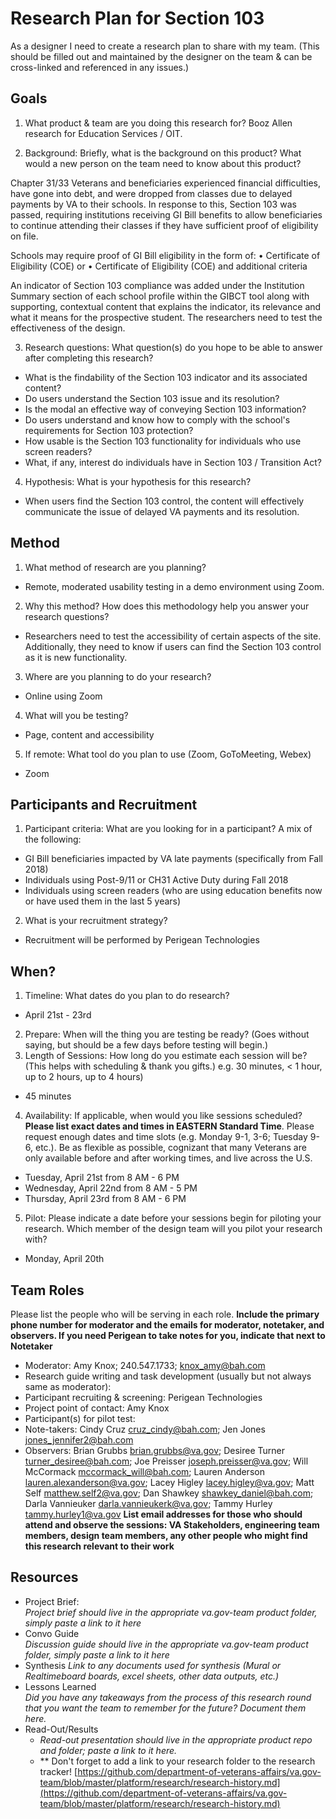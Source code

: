 # Research Plan for Section 103
As a designer I need to create a research plan to share with my team.	(This should be filled out and maintained by the designer on the team & can be cross-linked and referenced in any issues.) 	
## Goals	
1. What product & team are you doing this research for?	
Booz Allen research for Education Services / OIT. 

2. Background: Briefly, what is the background on this product? What would a new person on the team need to know about this product? 

Chapter 31/33 Veterans and beneficiaries experienced financial difficulties, have gone into debt, and were dropped from classes due to delayed payments by VA to their schools.  In response to this, Section 103 was passed, requiring institutions receiving GI Bill benefits to allow beneficiaries to continue attending their classes if they have sufficient proof of eligibility on file. 

Schools may require proof of GI Bill eligibility in the form of:
•  Certificate of Eligibility (COE) or
•  Certificate of Eligibility (COE) and additional criteria

An indicator of Section 103 compliance was added under the Institution Summary section of each school profile within the GIBCT tool along with supporting, contextual content that explains the indicator, its relevance and what it means for the prospective student.  The researchers need to test the effectiveness of the design.
	
3. Research questions: What question(s) do you hope to be able to answer after completing this research? 
 - What is the findability of the Section 103 indicator and its associated content?
 - Do users understand the Section 103 issue and its resolution?
 - Is the modal an effective way of conveying Section 103 information?
 - Do users understand and know how to comply with the school's requirements for Section 103 protection?
 - How usable is the Section 103 functionality for individuals who use screen readers?
 - What, if any, interest do individuals have in Section 103 / Transition Act?

4. Hypothesis: What is your hypothesis for this research? 
 - When users find the Section 103 control, the content will effectively communicate the issue of delayed VA payments and its resolution.
## Method	
1.	What method of research are you planning? 	
  - Remote, moderated usability testing in a demo environment using Zoom. 	
  	
2.	Why this method? How does this methodology help you answer your research questions? 	
  - Researchers need to test the accessibility of certain aspects of the site.  Additionally, they need to know if users can find the Section 103 control as it is new functionality.
  
3.	Where are you planning to do your research? 
   - Online using Zoom 	
   
4.	What will you be testing?
   - Page, content and accessibility
   
5.  If remote: What tool do you plan to use (Zoom, GoToMeeting, Webex)	
   - Zoom
   
## Participants and Recruitment	
1.	Participant criteria: What are you looking for in a participant?
 A mix of the following:
 - GI Bill beneficiaries impacted by VA late payments (specifically from Fall 2018)
 - Individuals using Post-9/11 or CH31 Active Duty during Fall 2018
 - Individuals using screen readers (who are using education benefits now or have used them in the last 5 years)
	
2.	What is your recruitment strategy? 	
 - Recruitment will be performed by Perigean Technologies

## When? 	
1.	Timeline: What dates do you plan to do research? 	
 - April 21st - 23rd
 	
2.	Prepare: When will the thing you are testing be ready? (Goes without saying, but should be a few days before testing will begin.) 	
3. Length of Sessions: How long do you estimate each session will be? (This helps with scheduling & thank you gifts.) e.g. 30 minutes, < 1 hour, up to 2 hours, up to 4 hours) 	
 - 45 minutes
 
4.	Availability: If applicable, when would you like sessions scheduled? **Please list exact dates and times in EASTERN Standard Time**. Please request enough dates and time slots (e.g. Monday 9-1, 3-6; Tuesday 9-6, etc.). Be as flexible as possible, cognizant that many Veterans are only available before and after working times, and live across the U.S.	


 - Tuesday, April 21st from 8 AM - 6 PM
 - Wednesday, April 22nd from 8 AM - 5 PM
 - Thursday, April 23rd from 8 AM - 6 PM
 
5.	Pilot: Please indicate a date before your sessions begin for piloting your research. Which member of the design team will you pilot your research with? 

- Monday, April 20th

## Team Roles	
Please list the people who will be serving in each role. **Include the primary phone number for moderator and the emails for moderator, notetaker, and observers. If you need Perigean to take notes for you, indicate that next to Notetaker** 	
- Moderator: Amy Knox; 240.547.1733; knox_amy@bah.com
- Research guide writing and task development (usually but not always same as moderator):	
- Participant recruiting & screening: Perigean Technologies
- Project point of contact: Amy Knox
- Participant(s) for pilot test:	
- Note-takers: Cindy Cruz cruz_cindy@bah.com; Jen Jones jones_jennifer2@bah.com
- Observers:	Brian Grubbs brian.grubbs@va.gov; Desiree Turner turner_desiree@bah.com; Joe Preisser joseph.preisser@va.gov; Will McCormack mccormack_will@bah.com; Lauren Anderson lauren.alexanderson@va.gov; Lacey Higley lacey.higley@va.gov; Matt Self matthew.self2@va.gov; Dan Shawkey shawkey_daniel@bah.com; Darla Vannieuker darla.vannieukerk@va.gov; Tammy Hurley tammy.hurley1@va.gov
**List email addresses for those who should attend and observe the sessions: VA Stakeholders, engineering team members, design team members, any other people who might find this research relevant to their work**	
## Resources	
- Project Brief: 	
*Project brief should live in the appropriate va.gov-team product folder, simply paste a link to it here*	
- Convo Guide	
*Discussion guide should live in the appropriate va.gov-team product folder, simply paste a link to it here*	
- Synthesis	
*Link to any documents used for synthesis (Mural or Realtimeboard boards, excel sheets, other data outputs, etc.)* 	
- Lessons Learned	
*Did you have any takeaways from the process of this research round that you want the team to remember for the future? Document them here.* 	
- Read-Out/Results	
  - *Read-out presentation should live in the appropriate product repo and folder; paste a link to it here.* 	
  - ** Don't forget to add a link to your research folder to the research tracker! [https://github.com/department-of-veterans-affairs/va.gov-team/blob/master/platform/research/research-history.md](https://github.com/department-of-veterans-affairs/va.gov-team/blob/master/platform/research/research-history.md)
